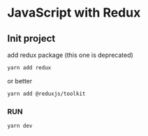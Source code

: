 # JavaScript with Redux

## Init project

add redux package (this one is deprecated)

```bash
yarn add redux
```

or better

```bash
yarn add @reduxjs/toolkit
```

### RUN

```bash
yarn dev
```
